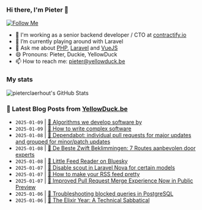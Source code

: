 ### Hi there, I'm Pieter 👋  
[![Follow Me](https://img.shields.io/github/followers/pieterclaerhout?label=Follow&style=social)](https://github.com/pieterclaerhout)

- 🏢 I'm working as a senior backend developer / CTO at [contractify.io](https://contractify.io)
- 🌱 I’m currently playing around with Laravel
- 💬 Ask me about [PHP](https://php.net), [Laravel](http://laravel.com) and [VueJS](https://vuejs.org)
- 😄 Pronouns: Pieter, Duckie, YellowDuck
- 📫 How to reach me: pieter@yellowduck.be

### My stats

![pieterclaerhout's GitHub Stats](https://github-readme-stats.vercel.app/api?username=pieterclaerhout&show_icons=true&count_private=true&line_height=40)

### 📩 Latest Blog Posts from [YellowDuck.be](https://www.yellowduck.be/)
<!-- BLOG-POST-LIST:START -->
- `2025-01-09` | [🔗 Algorithms we develop software by](https://www.yellowduck.be/posts/algorithms-we-develop-software-by)  
- `2025-01-09` | [🔗 How to write complex software](https://www.yellowduck.be/posts/how-to-write-complex-software)  
- `2025-01-08` | [🐥 Dependabot: individual pull requests for major updates and grouped for minor/patch updates](https://www.yellowduck.be/posts/dependabot-individual-pull-requests-for-major-updates-and-grouped-for-minor-patch-updates)  
- `2025-01-08` | [🔗 De Beste Zwift Beklimmingen: 7 Routes aanbevolen door experts](https://www.yellowduck.be/posts/de-beste-zwift-beklimmingen-7-routes-aanbevolen-door-experts)  
- `2025-01-08` | [🔗 Little Feed Reader on Bluesky](https://www.yellowduck.be/posts/little-feed-reader-on-bluesky)  
- `2025-01-07` | [🐥 Disable scout in Laravel Nova for certain models](https://www.yellowduck.be/posts/disable-scout-in-laravel-nova-for-certain-models)  
- `2025-01-07` | [🔗 How to make your RSS feed pretty](https://www.yellowduck.be/posts/how-to-make-your-rss-feed-pretty)  
- `2025-01-07` | [🔗 Improved Pull Request Merge Experience Now in Public Preview](https://www.yellowduck.be/posts/improved-pull-request-merge-experience-now-in-public-preview)  
- `2025-01-06` | [🐥 Troubleshooting blocked queries in PostgreSQL](https://www.yellowduck.be/posts/troubleshooting-blocked-queries-in-postgresql)  
- `2025-01-06` | [🔗 The Elixir Year: A Technical Sabbatical](https://www.yellowduck.be/posts/the-elixir-year-a-technical-sabbatical)  

<!-- BLOG-POST-LIST:END -->
